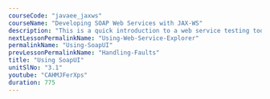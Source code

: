 ```yaml
---
courseCode: "javaee_jaxws"
courseName: "Developing SOAP Web Services with JAX-WS"
description: "This is a quick introduction to a web service testing tool called SoapUI. We use this tool to test our web service without having to use the Glassfish tester page. In this video, you'll learn how to install the SoapUI plugin in eclipse, create a new project and make a SOAP web service call from it."
nextLessonPermalinkName: "Using-Web-Service-Explorer"
permalinkName: "Using-SoapUI"
prevLessonPermalinkName: "Handling-Faults"
title: "Using SoapUI"
unitSlNo: "3.1"
youtube: "CAHMJFerXps"
duration: 775
---
```

